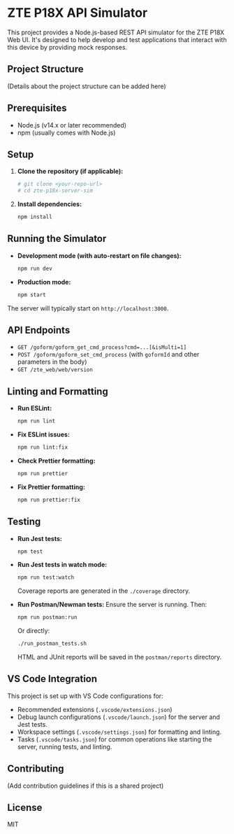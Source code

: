 # ZTE P18X API Simulator

This project provides a Node.js-based REST API simulator for the ZTE P18X Web UI.
It's designed to help develop and test applications that interact with this device by providing mock responses.

## Project Structure

(Details about the project structure can be added here)

## Prerequisites

- Node.js (v14.x or later recommended)
- npm (usually comes with Node.js)

## Setup

1.  **Clone the repository (if applicable):**

    ```bash
    # git clone <your-repo-url>
    # cd zte-p18x-server-sim
    ```

2.  **Install dependencies:**
    ```bash
    npm install
    ```

## Running the Simulator

- **Development mode (with auto-restart on file changes):**

  ```bash
  npm run dev
  ```

- **Production mode:**
  ```bash
  npm start
  ```

The server will typically start on `http://localhost:3000`.

## API Endpoints

- `GET /goform/goform_get_cmd_process?cmd=...[&isMulti=1]`
- `POST /goform/goform_set_cmd_process` (with `goformId` and other parameters in the body)
- `GET /zte_web/web/version`

## Linting and Formatting

- **Run ESLint:**
  ```bash
  npm run lint
  ```
- **Fix ESLint issues:**
  ```bash
  npm run lint:fix
  ```
- **Check Prettier formatting:**
  ```bash
  npm run prettier
  ```
- **Fix Prettier formatting:**
  ```bash
  npm run prettier:fix
  ```

## Testing

- **Run Jest tests:**
  ```bash
  npm test
  ```
- **Run Jest tests in watch mode:**

  ```bash
  npm run test:watch
  ```

  Coverage reports are generated in the `./coverage` directory.

- **Run Postman/Newman tests:**
  Ensure the server is running. Then:
  ```bash
  npm run postman:run
  ```
  Or directly:
  ```bash
  ./run_postman_tests.sh
  ```
  HTML and JUnit reports will be saved in the `postman/reports` directory.

## VS Code Integration

This project is set up with VS Code configurations for:

- Recommended extensions (`.vscode/extensions.json`)
- Debug launch configurations (`.vscode/launch.json`) for the server and Jest tests.
- Workspace settings (`.vscode/settings.json`) for formatting and linting.
- Tasks (`.vscode/tasks.json`) for common operations like starting the server, running tests, and linting.

## Contributing

(Add contribution guidelines if this is a shared project)

## License

MIT
